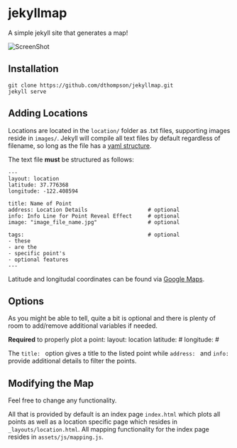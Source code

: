 jekyllmap
=========

A simple jekyll site that generates a map!

![ScreenShot](https://raw.github.com/mick/jekyllmap/general/example.png)

Installation
-------------
    git clone https://github.com/dthompson/jekyllmap.git
    jekyll serve

Adding Locations
-----------------
Locations are located in the `location/` folder as .txt files, supporting images reside in `images/`. Jekyll will compile all text files by default regardless of filename, so long as the file has a [yaml structure](http://rhnh.net/2011/01/31/yaml-tutorial).

The text file **must** be structured as follows:

    ---
    layout: location
    latitude: 37.776368
    longitude: -122.408594

    title: Name of Point
    address: Location Details					# optional
    info: Info Line for Point Reveal Effect 	# optional
    image: "image_file_name.jpg"				# optional

    tags:										# optional
    - these
    - are the
    - specific point's
    - optional features
    ---

Latitude and longitudal coordinates can be found via [Google Maps](http://universimmedia.pagesperso-orange.fr/geo/loc.htm).


Options
---------
As you might be able to tell, quite a bit is optional and there is plenty of room to add/remove additional variables if needed.

**Required** to properly plot a point:
    layout: location
    latitude: #
    longitude: #

The `title: ` option gives a title to the listed point while `address: ` and `info: ` provide additional details to filter the points.


Modifying the Map
------------------
Feel free to change any functionality. 

All that is provided by default is an index page `index.html` which plots all points as well as a location specific page which resides in `_layouts/location.html`. All mapping functionality for the index page resides in `assets/js/mapping.js`.